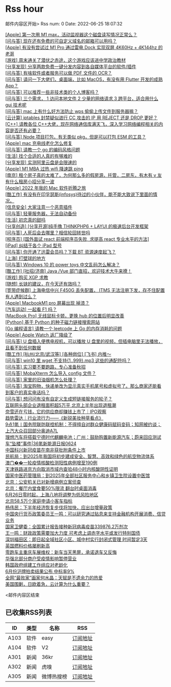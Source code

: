 # Rss hour

邮件内容区开始>
Rss num: 0  Date: 2022-06-25 18:07:32 <br/>

<a href='https://www.v2ex.com/t/862160#reply0'>[Apple] 第一次用 M1 max，活动监视器这个磁盘读写情况正常么？</a><br/>
<a href='https://www.v2ex.com/t/862159#reply1'>[问与答] 现在还有免费的可自定义域名的邮箱可以用吗？</a><br/>
<a href='https://www.v2ex.com/t/862158#reply0'>[Apple] 有没有尝试过 M1 Pro 通过雷电 Dock 实现双屏 4K60Hz + 4K144hz 的老哥</a><br/>
<a href='https://www.v2ex.com/t/862157#reply2'>[游戏] 周末通关了潜伏之赤途，这个游戏应该进中学政治教材</a><br/>
<a href='https://www.v2ex.com/t/862156#reply0'>[分享发现] 分享两款免费一键分发内容到各自媒体平台的软件/插件</a><br/>
<a href='https://www.v2ex.com/t/862155#reply2'>[问与答] 有啥软件或者服务可以做 PDF 文件的 OCR？</a><br/>
<a href='https://www.v2ex.com/t/862154#reply0'>[问与答] 请问一下大佬们，桌面端，比如 MacOS，有没有用 Flutter 开发的成熟 App？</a><br/>
<a href='https://www.v2ex.com/t/862153#reply2'>[问与答] 可以推荐一些非技术类的个人博客吗？</a><br/>
<a href='https://www.v2ex.com/t/862152#reply5'>[问与答] 三个需求， 1 访问本地文件 2 少量的网络请求 3 跨平台，适合用什么 gui 技术呢</a><br/>
<a href='https://www.v2ex.com/t/862150#reply0'>[问与答] mac 上有什么好方法防止 wps 偷偷上传文件到服务器嘛？</a><br/>
<a href='https://www.v2ex.com/t/862149#reply3'>[云计算] iptables 封禁疑似进行 CC 攻击的 IP 用 REJECT 还是 DROP 更好？</a><br/>
<a href='https://www.v2ex.com/t/862146#reply3'>[C++] 请教各位 C++大佬，现在网络通信库满天飞，深入学习网络编程相关的内容是否还有必要？</a><br/>
<a href='https://www.v2ex.com/t/862145#reply4'>[问与答] Node 项目打包，有无类似 pkg，但是可以打包 ESM 的工具？</a><br/>
<a href='https://www.v2ex.com/t/862144#reply4'>[Apple] mac 充电线老化怎么修复</a><br/>
<a href='https://www.v2ex.com/t/862143#reply1'>[问与答] 请教一个 go 的编码风格问题</a><br/>
<a href='https://www.v2ex.com/t/862142#reply17'>[生活] 找个合适的人真的有够难的</a><br/>
<a href='https://www.v2ex.com/t/862141#reply10'>[分享发现] 实测阿里云盘是会限速的</a><br/>
<a href='https://www.v2ex.com/t/862140#reply4'>[Apple] M1 MBA 过热 wifi 降速跳 ping</a><br/>
<a href='https://www.v2ex.com/t/862139#reply9'>[南京] 租个房子真的太难了，为何那么多的假房源，托管，二房东，有木有 v 友有什么租房小招分享一波</a><br/>
<a href='https://www.v2ex.com/t/862138#reply9'>[Apple] 2022 年我的 Mac 软件折腾之旅</a><br/>
<a href='https://www.v2ex.com/t/862137#reply2'>[酷工作] 有没有在印孚瑟斯(infosys)待过的小伙伴，能不能大致说下里面的情况。</a><br/>
<a href='https://www.v2ex.com/t/862135#reply16'>[信息安全] 大家注意一个恶意插件</a><br/>
<a href='https://www.v2ex.com/t/862134#reply0'>[问与答] 轻量服务器，无法自动备份</a><br/>
<a href='https://www.v2ex.com/t/862133#reply6'>[生活] 初恋真的甜吗</a><br/>
<a href='https://www.v2ex.com/t/862132#reply0'>[分享创造] [分享开源]纯手撸 THINKPHP6 + LAYUI 的极速后台开发框架</a><br/>
<a href='https://www.v2ex.com/t/862131#reply44'>[问与答] 人死后会去哪里？相信轮回转世吗</a><br/>
<a href='https://www.v2ex.com/t/862130#reply10'>[程序员] [国外面试 react 前端程序员失败, 求提高 react 专业水平的方法]</a><br/>
<a href='https://www.v2ex.com/t/862129#reply6'>[iPad] 纠结于各个 iPad 型号</a><br/>
<a href='https://www.v2ex.com/t/862128#reply7'>[问与答] 你开通了迅雷会员吗？下载 BT 资源速度起飞？</a><br/>
<a href='https://www.v2ex.com/t/862127#reply0'>[上海] 打壁球的地方</a><br/>
<a href='https://www.v2ex.com/t/862125#reply3'>[问与答] Windows 10 的 power toys 中文乱码怎么解决？</a><br/>
<a href='https://www.v2ex.com/t/862124#reply0'>[酷工作] [社招/济南] Java /Vue 部门直招，欢迎技术大牛来撩！</a><br/>
<a href='https://www.v2ex.com/t/862123#reply8'>[游戏] 购买 XGP 求教</a><br/>
<a href='https://www.v2ex.com/t/862122#reply3'>[随想] 长铗的建议，在今天还有效吗？</a><br/>
<a href='https://www.v2ex.com/t/862121#reply2'>[宽带症候群] 上海电信中兴 F450G 丢失配置， ITMS 无法注册下发，存不住配置有人遇到过么？</a><br/>
<a href='https://www.v2ex.com/t/862120#reply12'>[Apple] MacbookM1 pro 屏幕出现 掉漆？</a><br/>
<a href='https://www.v2ex.com/t/862118#reply8'>[汽车运动] 一起看 F1 吗？</a><br/>
<a href='https://www.v2ex.com/t/862117#reply4'>[MacBook Pro] 无线鼠标卡顿，更换 hub 的位置后明显改善</a><br/>
<a href='https://www.v2ex.com/t/862116#reply3'>[Python] 基于 Python 的种子磁力链接搜索网站</a><br/>
<a href='https://www.v2ex.com/t/862115#reply3'>[Go 编程语言] 请教一个 leetcode 上 Go 的内存消耗的问题</a><br/>
<a href='https://www.v2ex.com/t/862114#reply3'>[Apple] Apple Watch 返厂降级了</a><br/>
<a href='https://www.v2ex.com/t/862110#reply2'>[问与答] U 盘插入便携电视机，可以播放 U 盘里的视频，但插电脑里无法播放，且看不到任何数据</a><br/>
<a href='https://www.v2ex.com/t/862109#reply0'>[酷工作] [杭州/北京/武汉等] [各种岗位] [飞书] 内推～</a><br/>
<a href='https://www.v2ex.com/t/862105#reply0'>[问与答] win10 里 wget 不支持{1..999}.mp3 这些的通配符吗？</a><br/>
<a href='https://www.v2ex.com/t/862103#reply1'>[问与答] 实习要不要跑路，专心准备秋招</a><br/>
<a href='https://www.v2ex.com/t/862102#reply0'>[问与答] MobaXterm 怎么导入 config 文件？</a><br/>
<a href='https://www.v2ex.com/t/862101#reply2'>[问与答] 家里的旧油烟机怎么处理？</a><br/>
<a href='https://www.v2ex.com/t/862100#reply6'>[问与答] 淘宝购物，快递单改为显示真实手机尾号和虚拟号了。那么商家还能看到客户的真实电话吗？</a><br/>
<a href='https://www.v2ex.com/t/862098#reply6'>[问与答] 想问问有没有自定义生成短链接服务的轮子？</a><br/>
<a href='https://36kr.com/p/1800196220519686'>互联网头部企业退租面积超5万平 北京上半年出现退租潮</a><br/>
<a href='https://36kr.com/p/1799830751823106'>奈雪还在亏钱，它的供应商却赚钱上市了｜IPO观察</a><br/>
<a href='https://36kr.com/p/1798662162531591'>趋势雷达｜行业流行力——《新锐美妆种草看点》</a><br/>
<a href='https://36kr.com/p/1799740252259591'>9点1氪丨国务院联防联控机制：不得擅自对群众健康码赋码变码；知网被约谈；上汽大众召回部分奥迪A7L</a><br/>
<a href='https://36kr.com/p/1798784378488069'>理想汽车将搭载宁德时代麒麟电池；广州：鼓励购置新能源汽车；蔚来回应测试车“坠楼”事件|36氪新能源日报0624</a><br/>
<a href='https://36kr.com/newsflashes/1800262400263175'>中国科兴新冠疫苗在南非获批附条件上市</a><br/>
<a href='https://36kr.com/newsflashes/1800236263933187'>民航局：到2025年我国将初步建成安全、智慧、高效和绿色的航空物流体系</a><br/>
<a href='https://36kr.com/newsflashes/1800235798365448'>澳门��一轮疫情核酸检测阳性病例增至190例</a><br/>
<a href='https://36kr.com/newsflashes/1800235455153413'>天津铁路进京方向取消市域内查验48小时内核酸阴性证明</a><br/>
<a href='https://36kr.com/newsflashes/1800205828687113'>国家中医药管理局：到2025年全部社区服务中心和乡镇卫生院设置中医馆</a><br/>
<a href='https://36kr.com/newsflashes/1800205326025737'>北京：公安机关已对新增病例立案侦查</a><br/>
<a href='https://36kr.com/newsflashes/1800204872516872'>北京：餐厅内堂食要50%限流 翻台时桌面消毒</a><br/>
<a href='https://36kr.com/newsflashes/1800204070667527'>6月26日零时起，上海八地将调整为低风险地区</a><br/>
<a href='https://36kr.com/newsflashes/1800131073049601'>北京58.5万个家庭申请小客车指标</a><br/>
<a href='https://36kr.com/newsflashes/1800130457502985'>杨伟民：下半年经济恢复步伐将加快，应出台增量政策</a><br/>
<a href='https://36kr.com/newsflashes/1800130085012737'>中国央行货币政策委员王一鸣：可以研究通过贴息来支持金融机构开展消费、信贷业务</a><br/>
<a href='https://36kr.com/newsflashes/1800129545192457'>国家卫健委：全国累计报告接种新冠病毒疫苗339876.2万剂次</a><br/>
<a href='https://36kr.com/newsflashes/1800128349340935'>王一鸣：财政政策需要加大力度 可考虑上调赤字水平或发行特别国债</a><br/>
<a href='https://36kr.com/newsflashes/1800127843468297'>深圳福田区：即日起全域社区小区、城中村实行封闭式管理 时间暂定3天</a><br/>
<a href='https://36kr.com/newsflashes/1800021399618568'>英国燃料价格屡刷新高</a><br/>
<a href='https://36kr.com/newsflashes/1800020845052931'>零跑车主重庆车展维权：新车当天黑屏，承诺退车又反悔</a><br/>
<a href='https://36kr.com/newsflashes/1800019788514569'>华强北部分商户受疫情影响暂停营业</a><br/>
<a href='https://36kr.com/newsflashes/1799972918985728'>韩国政府组建工作组应对老龄化</a><br/>
<a href='https://36kr.com/newsflashes/1799970978563074'>6月份沪牌拍卖结果公布 中标率9%</a><br/>
<a href='http://www.huxiu.com/article/588772.html?f=wangzhan'>全网“最败家”画家何水晶：天赋是不遗余力的热爱</a><br/>
<a href='http://www.huxiu.com/article/590996.html?f=wangzhan'>美国围剿，日欧着急，云计算为什么重要？</a><br/>


<邮件内容区结束

## 已收集RSS列表

| ID | 类型 | 名称  | RSS  |
| -- | -- | -- | -- | 
| A103  | 软件 | easy | [订阅地址](http://rsshub.v2fy.com:1200/weibo/user/1088413295) |
| A104  | 软件 | V2  | [订阅地址](http://www.v2ex.com/index.xml) |
| A301  | 新闻 | 36kr | [订阅地址](https://www.36kr.com/feed) |
| A302  | 新闻 | 虎嗅 | [订阅地址](https://www.huxiu.com/rss/0.xml) |
| A305  | 新闻 | 微博热搜榜 | [订阅地址](https://rsshub.app/weibo/search/hot) |
